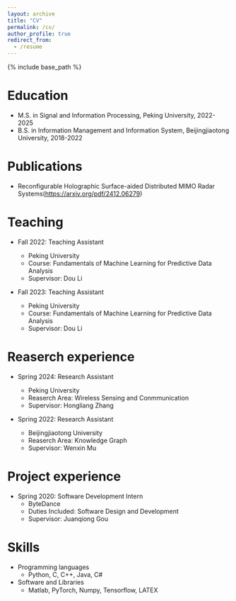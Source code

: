 ```yaml
---
layout: archive
title: "CV"
permalink: /cv/
author_profile: true
redirect_from:
  - /resume
---
```


{% include base_path %}

Education
======
* M.S. in Signal and Information Processing, Peking University, 2022-2025
* B.S. in Information Management and Information System, Beijingjiaotong University, 2018-2022

Publications
======
* Reconfigurable Holographic Surface-aided Distributed MIMO Radar Systems(https://arxiv.org/pdf/2412.06279)

  
Teaching
======
* Fall 2022: Teaching Assistant
  * Peking University
  * Course: Fundamentals of Machine Learning for Predictive Data Analysis
  * Supervisor: Dou Li
  
* Fall 2023: Teaching Assistant
  * Peking University
  * Course: Fundamentals of Machine Learning for Predictive Data Analysis
  * Supervisor: Dou Li


Reaserch experience
======
* Spring 2024: Research Assistant
  * Peking University
  * Reaserch Area: Wireless Sensing and Conmmunication
  * Supervisor: Hongliang Zhang

* Spring 2022: Research Assistant
  * Beijingjiaotong University
  * Reaserch Area: Knowledge Graph
  * Supervisor: Wenxin Mu

Project experience
======
* Spring 2020: Software Development Intern
  * ByteDance
  * Duties Included: Software Design and Development
  * Supervisor: Juanqiong Gou
  

Skills
======
* Programming languages
  * Python, C, C++, Java, C#
* Software and Libraries 
  * Matlab, PyTorch, Numpy, Tensorﬂow, LATEX


